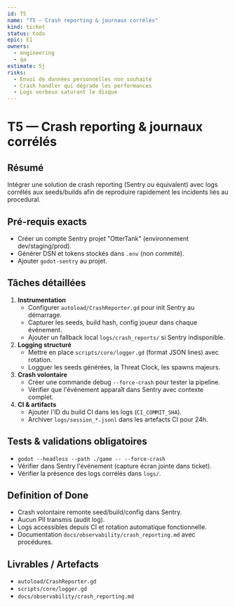 ```yaml
---
id: T5
name: "T5 — Crash reporting & journaux corrélés"
kind: ticket
status: todo
epic: E1
owners:
  - engineering
  - qa
estimate: 5j
risks:
  - Envoi de données personnelles non souhaité
  - Crash handler qui dégrade les performances
  - Logs verbeux saturant le disque
---
```


# T5 — Crash reporting & journaux corrélés

## Résumé
Intégrer une solution de crash reporting (Sentry ou équivalent) avec logs corrélés aux seeds/builds afin de reproduire rapidement les incidents liés au procedural.

## Pré-requis exacts
- Créer un compte Sentry projet "OtterTank" (environnement dev/staging/prod).
- Générer DSN et tokens stockés dans `.env` (non commité).
- Ajouter `godot-sentry` au projet.

## Tâches détaillées
1. **Instrumentation**
   - Configurer `autoload/CrashReporter.gd` pour init Sentry au démarrage.
   - Capturer les seeds, build hash, config joueur dans chaque événement.
   - Ajouter un fallback local `logs/crash_reports/` si Sentry indisponible.
2. **Logging structuré**
   - Mettre en place `scripts/core/logger.gd` (format JSON lines) avec rotation.
   - Logguer les seeds générées, la Threat Clock, les spawns majeurs.
3. **Crash volontaire**
   - Créer une commande debug `--force-crash` pour tester la pipeline.
   - Vérifier que l'événement apparaît dans Sentry avec contexte complet.
4. **CI & artifacts**
   - Ajouter l'ID du build CI dans les logs (`CI_COMMIT_SHA`).
   - Archiver `logs/session_*.jsonl` dans les artefacts CI pour 24h.

## Tests & validations obligatoires
- `godot --headless --path ./game -- --force-crash`
- Vérifier dans Sentry l'événement (capture écran jointe dans ticket).
- Vérifier la présence des logs corrélés dans `logs/`.

## Definition of Done
- Crash volontaire remonte seed/build/config dans Sentry.
- Aucun PII transmis (audit log).
- Logs accessibles depuis CI et rotation automatique fonctionnelle.
- Documentation `docs/observability/crash_reporting.md` avec procédures.

## Livrables / Artefacts
- `autoload/CrashReporter.gd`
- `scripts/core/logger.gd`
- `docs/observability/crash_reporting.md`
